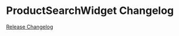 # ProductSearchWidget Changelog

[Release Changelog](https://github.com/spryker-shop/product-search-widget/releases)

